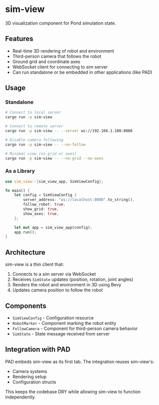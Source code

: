 # sim-view

3D visualization component for Pond simulation state.

## Features

- Real-time 3D rendering of robot and environment
- Third-person camera that follows the robot
- Ground grid and coordinate axes
- WebSocket client for connecting to sim server
- Can run standalone or be embedded in other applications (like PAD)

## Usage

### Standalone

```bash
# Connect to local server
cargo run -p sim-view

# Connect to remote server
cargo run -p sim-view -- --server ws://192.168.1.100:8080

# Disable camera following
cargo run -p sim-view -- --no-follow

# Minimal view (no grid or axes)
cargo run -p sim-view -- --no-grid --no-axes
```

### As a Library

```rust
use sim_view::{sim_view_app, SimViewConfig};

fn main() {
    let config = SimViewConfig {
        server_address: "ws://localhost:8080".to_string(),
        follow_robot: true,
        show_grid: true,
        show_axes: true,
    };

    let mut app = sim_view_app(config);
    app.run();
}
```

## Architecture

sim-view is a thin client that:

1. Connects to a sim server via WebSocket
2. Receives `SimState` updates (position, rotation, joint angles)
3. Renders the robot and environment in 3D using Bevy
4. Updates camera position to follow the robot

## Components

- `SimViewConfig` - Configuration resource
- `RobotMarker` - Component marking the robot entity
- `FollowCamera` - Component for third-person camera behavior
- `SimState` - State message received from server

## Integration with PAD

PAD embeds sim-view as its first tab. The integration reuses sim-view's:

- Camera systems
- Rendering setup
- Configuration structs

This keeps the codebase DRY while allowing sim-view to function independently.
